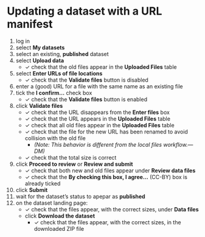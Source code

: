 # Updating a dataset with a URL manifest

1. log in
1. select **My datasets**
1. select an existing, **published** dataset
1. select **Upload data**
   - ✓ check that the old files appear in the **Uploaded Files** table
1. select **Enter URLs of file locations**
   - ✓ check that the **Validate files** button is disabled
1. enter a (good) URL for a file with the same name as an existing file
1. tick the **I confirm…** check box
   - ✓ check that the **Validate files** button is enabled
1. click **Validate files**
   - ✓ check that the URL disappears from the **Enter files** box
   - ✓ check that the URL appears in the **Uploaded Files** table
   - ✓ check that all old files appear in the **Uploaded Files** table
   - ✓ check that the file for the new URL has been renamed to avoid collision with the old file
     - _(Note: This behavior is different from the local files workflow.—DM)_
   - ✓ check that the total size is correct
1. click **Proceed to review** or **Review and submit**
   - ✓ check that both new and old files appear under **Review data files**
   - ✓ check that the **By checking this box, I agree...** (CC-BY) box is already ticked
1. click **Submit**
1. wait for the dataset’s status to apepar as **published**
1. on the dataset landing page:
   - ✓ check that the files appear, with the correct sizes, under **Data files**
   - click **Download the dataset**
     - ✓ check that the files appear, with the correct sizes, in the downloaded ZIP file


